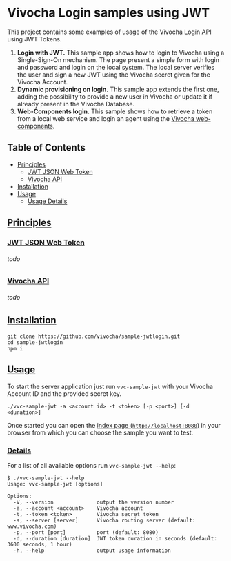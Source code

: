 # Vivocha Login samples using JWT

This project contains some examples of usage of the Vivocha Login API using JWT Tokens.

1. **Login with JWT.** This sample app shows how to login to Vivocha using a Single-Sign-On mechanism. The page present a simple form with login and password and login on the local system. The local server verifies the user and sign a new JWT using the Vivocha secret given for the Vivocha Account.
2. **Dynamic provisioning on login.** This sample app extends the first one, adding the possibility to provide a new user in Vivocha or update it if already present in the Vivocha Database.
3. **Web-Components login.** This sample shows how to retrieve a token from a local web service and login an agent using the [Vivocha web-components](https://components.vivocha.com/docs/latest/).

## Table of Contents
- [Principles](#principles)
  - [JWT JSON Web Token](#principles-jwt)
  - [Vivocha API](#principles-api)
- [Installation](#installation)
- [Usage](#usage)
  - [Usage Details](#usage-detail)

## [Principles](#principles)

### [JWT JSON Web Token](#principles-jwt)
###### todo

### [Vivocha API](#principles-api)
###### todo

## [Installation](#installation)

```
git clone https://github.com/vivocha/sample-jwtlogin.git
cd sample-jwtlogin
npm i
```

## [Usage](#usage)
To start the server application just run `vvc-sample-jwt` with your Vivocha Account ID and the provided secret key.
```
./vvc-sample-jwt -a <account id> -t <token> [-p <port>] [-d <duration>]
```
Once started you can open the [index page (`http://localhost:8080`)](http://localhost:8080) in your browser from which you can choose the sample you want to test.

### [Details](#usage-detail)
For a list of all available options run `vvc-sample-jwt --help`:
```
$ ./vvc-sample-jwt --help
Usage: vvc-sample-jwt [options]

Options:
  -V, --version              output the version number
  -a, --account <account>    Vivocha account
  -t, --token <token>        Vivocha secret token
  -s, --server [server]      Vivocha routing server (default: www.vivocha.com)
  -p, --port [port]          port (default: 8080)
  -d, --duration [duration]  JWT token duration in seconds (default: 3600 seconds, 1 hour)
  -h, --help                 output usage information
```
